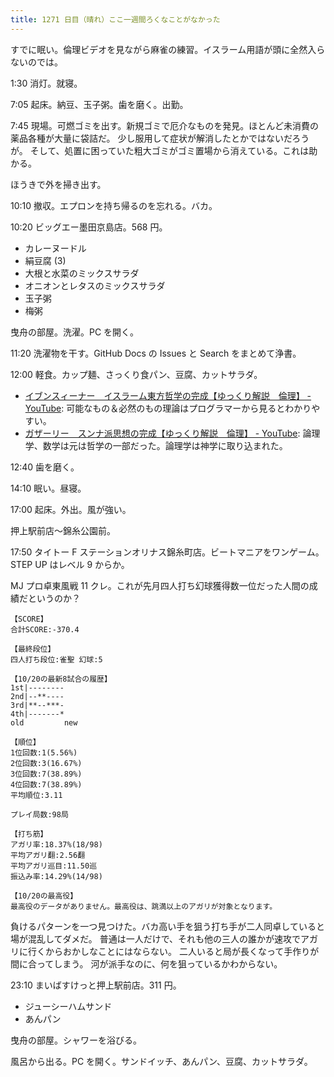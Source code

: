 ```yaml
---
title: 1271 日目（晴れ）ここ一週間ろくなことがなかった
---
```


すでに眠い。倫理ビデオを見ながら麻雀の練習。イスラーム用語が頭に全然入らないのでは。

1:30 消灯。就寝。

7:05 起床。納豆、玉子粥。歯を磨く。出勤。

7:45 現場。可燃ゴミを出す。新規ゴミで厄介なものを発見。ほとんど未消費の薬品各種が大量に袋詰だ。
少し服用して症状が解消したとかではないだろうが。
そして、処置に困っていた粗大ゴミがゴミ置場から消えている。これは助かる。

ほうきで外を掃き出す。

10:10 撤収。エプロンを持ち帰るのを忘れる。バカ。

10:20 ビッグエー墨田京島店。568 円。

* カレーヌードル
* 絹豆腐 (3)
* 大根と水菜のミックスサラダ
* オニオンとレタスのミックスサラダ
* 玉子粥
* 梅粥

曳舟の部屋。洗濯。PC を開く。

11:20 洗濯物を干す。GitHub Docs の Issues と Search をまとめて浄書。

12:00 軽食。カップ麺、さっくり食パン、豆腐、カットサラダ。

* [イブンスィーナー　イスラーム東方哲学の完成【ゆっくり解説　倫理】 - YouTube](https://www.youtube.com/watch?v=wqCe6uCKTSs):
  可能なもの＆必然のもの理論はプログラマーから見るとわかりやすい。
* [ガザーリー　スンナ派思想の完成【ゆっくり解説　倫理】 - YouTube](https://www.youtube.com/watch?v=nzxYAhH0LaA):
  論理学、数学は元は哲学の一部だった。論理学は神学に取り込まれた。

12:40 歯を磨く。

14:10 眠い。昼寝。

17:00 起床。外出。風が強い。

押上駅前店～錦糸公園前。

17:50 タイトー F ステーションオリナス錦糸町店。ビートマニアをワンゲーム。STEP UP はレベル 9 からか。

MJ プロ卓東風戦 11 クレ。これが先月四人打ち幻球獲得数一位だった人間の成績だというのか？

```text
【SCORE】
合計SCORE:-370.4

【最終段位】
四人打ち段位:雀聖 幻球:5

【10/20の最新8試合の履歴】
1st|--------
2nd|--**----
3rd|**--***-
4th|-------*
old         new

【順位】
1位回数:1(5.56%)
2位回数:3(16.67%)
3位回数:7(38.89%)
4位回数:7(38.89%)
平均順位:3.11

プレイ局数:98局

【打ち筋】
アガリ率:18.37%(18/98)
平均アガリ翻:2.56翻
平均アガリ巡目:11.50巡
振込み率:14.29%(14/98)

【10/20の最高役】
最高役のデータがありません。最高役は、跳満以上のアガリが対象となります。
```

負けるパターンを一つ見つけた。バカ高い手を狙う打ち手が二人同卓していると場が混乱してダメだ。
普通は一人だけで、それも他の三人の誰かが速攻でアガリに行くからおかしなことにはならない。
二人いると局が長くなって手作りが間に合ってしまう。
河が派手なのに、何を狙っているかわからない。

23:10 まいばすけっと押上駅前店。311 円。

* ジューシーハムサンド
* あんパン

曳舟の部屋。シャワーを浴びる。

風呂から出る。PC を開く。サンドイッチ、あんパン、豆腐、カットサラダ。
